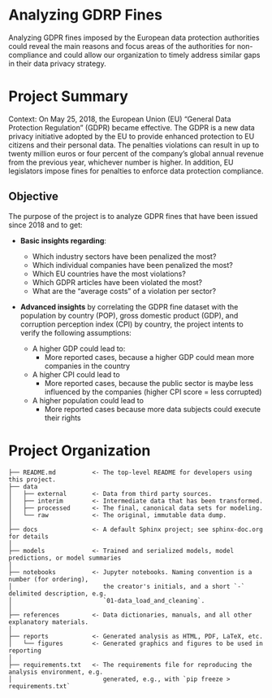 # Analyzing GDRP Fines

Analyzing GDPR fines imposed by the European data protection authorities could reveal the main 
reasons and focus areas of the authorities for non-compliance and could allow our organization 
to timely address similar gaps in their data privacy strategy.


# Project Summary
Context: On May 25, 2018, the European Union (EU) “General Data Protection Regulation” (GDPR) became effective. The GDPR is a new data privacy initiative adopted by the EU to provide enhanced protection to EU citizens and their personal data. The penalties violations can result in up to twenty million euros or four percent of the company’s global annual revenue from the previous year, whichever number is higher. In addition, EU legislators impose fines for penalties to enforce data protection compliance.

## Objective
The purpose of the project is to analyze GDPR fines that have been issued since 2018 and to get: 

- **Basic insights regarding**:
  - Which industry sectors have been penalized the most?
  - Which individual companies have been penalized the most?
  - Which EU countries have the most violations?
  - Which GDPR articles have been violated the most?
  - What are the “average costs” of a violation per sector?

- **Advanced insights** by correlating the GDPR fine dataset with the population by country (POP), gross domestic product (GDP), and corruption perception index (CPI) by country, the project intents to verify the following assumptions:
  - A higher GDP could lead to: 
    - More reported cases, because a higher GDP could mean more companies in the country
  - A higher CPI could lead to 
    - More reported cases, because the public sector is maybe less influenced by the companies (higher CPI score = less corrupted)
  - A higher population could lead to
    - More reported cases because more data subjects could execute their rights


# Project Organization

    ├── README.md          <- The top-level README for developers using this project.
    ├── data
    │   ├── external       <- Data from third party sources.
    │   ├── interim        <- Intermediate data that has been transformed.
    │   ├── processed      <- The final, canonical data sets for modeling.
    │   └── raw            <- The original, immutable data dump.
    │
    ├── docs               <- A default Sphinx project; see sphinx-doc.org for details
    │
    ├── models             <- Trained and serialized models, model predictions, or model summaries
    │
    ├── notebooks          <- Jupyter notebooks. Naming convention is a number (for ordering),
    │                         the creator's initials, and a short `-` delimited description, e.g.
    │                         `01-data_load_and_cleaning`.
    │
    ├── references         <- Data dictionaries, manuals, and all other explanatory materials.
    │
    ├── reports            <- Generated analysis as HTML, PDF, LaTeX, etc.
    │   └── figures        <- Generated graphics and figures to be used in reporting
    │
    ├── requirements.txt   <- The requirements file for reproducing the analysis environment, e.g.
    │                         generated, e.g., with `pip freeze > requirements.txt`



